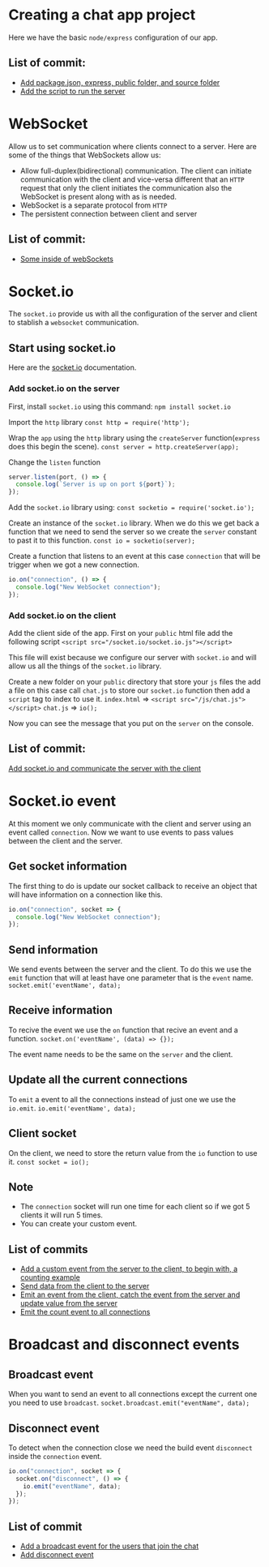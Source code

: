 # Creating a chat app project

Here we have the basic `node/express` configuration of our app.

## List of commit:

- [Add package.json, express, public folder, and source folder](https://github.com/oscarpolanco/socket-practice/pull/1/commits/399cf54fcd76ba54c37ba5da0952a16a97affd08)
- [Add the script to run the server](https://github.com/oscarpolanco/socket-practice/pull/1/commits/d2d38a40409b87dda39e63846fd8e3efa087e62d)

# WebSocket

Allow us to set communication where clients connect to a server. Here are some of the things that WebSockets allow us:

- Allow full-duplex(bidirectional) communication. The client can initiate communication with the client and vice-versa different that an `HTTP` request that only the client initiates the communication also the WebSocket is present along with as is needed.
- WebSocket is a separate protocol from `HTTP`
- The persistent connection between client and server

## List of commit:

- [Some inside of webSockets](https://github.com/oscarpolanco/socket-practice/pull/2/commits/da52ca7a880f9cd085ae27bd68c85cfd57021477)

# Socket.io

The `socket.io` provide us with all the configuration of the server and client to stablish a `websocket` communication.

## Start using socket.io

Here are the [socket.io](https://socket.io/) documentation.

### Add socket.io on the server

First, install `socket.io` using this command:
`npm install socket.io`

Import the `http` library
`const http = require('http');`

Wrap the `app` using the `http` library using the `createServer` function(`express` does this begin the scene).
`const server = http.createServer(app);`

Change the `listen` function

```js
server.listen(port, () => {
  console.log(`Server is up on port ${port}`);
});
```

Add the `socket.io` library using:
`const socketio = require('socket.io');`

Create an instance of the `socket.io` library. When we do this we get back a function that we need to send the server so we create the `server` constant to past it to this function.
`const io = socketio(server);`

Create a function that listens to an event at this case `connection` that will be trigger when we got a new connection.

```js
io.on("connection", () => {
  console.log("New WebSocket connection");
});
```

### Add socket.io on the client

Add the client side of the app. First on your `public` html file add the following script
`<script src="/socket.io/socket.io.js"></script>`

This file will exist because we configure our server with `socket.io` and will allow us all the things of the `socket.io` library.

Create a new folder on your `public` directory that store your `js` files the add a file on this case call `chat.js` to store our `socket.io` function then add a `script` tag to index to use it.
`index.html` => `<script src="/js/chat.js"></script>`
`chat.js` => `io();`

Now you can see the message that you put on the `server` on the console.

## List of commit:

[Add socket.io and communicate the server with the client](https://github.com/oscarpolanco/socket-practice/pull/3/commits/3770c4a1f232d03d3d630fa6eae9294a2a288d55)

# Socket.io event

At this moment we only communicate with the client and server using an event called `connection`. Now we want to use events to pass values between the client and the server.

## Get socket information

The first thing to do is update our socket callback to receive an object that will have information on a connection like this.

```js
io.on("connection", socket => {
  console.log("New WebSocket connection");
});
```

## Send information

We send events between the server and the client. To do this we use the `emit` function that will at least have one parameter that is the `event` name.
`socket.emit('eventName', data);`

## Receive information

To recive the event we use the `on` function that recive an event and a function.
`socket.on('eventName', (data) => {});`

The event name needs to be the same on the `server` and the client.

## Update all the current connections

To `emit` a event to all the connections instead of just one we use the `io.emit`.
`io.emit('eventName', data);`

## Client socket

On the client, we need to store the return value from the `io` function to use it.
`const socket = io();`

## Note

- The `connection` socket will run one time for each client so if we got 5 clients it will run 5 times.
- You can create your custom event.

## List of commits

- [Add a custom event from the server to the client, to begin with, a counting example](https://github.com/oscarpolanco/socket-practice/pull/4/commits/a0c47004f26b1b1dfbdcafe89036170a3b2d4671)
- [Send data from the client to the server](https://github.com/oscarpolanco/socket-practice/pull/4/commits/e866f56bb8573bffef5a87496dc0d612a26c1eb7)
- [Emit an event from the client, catch the event from the server and update value from the server](https://github.com/oscarpolanco/socket-practice/pull/4/commits/6c722ab1894122169a087bd7c7ffcd49c706f4c3)
- [Emit the count event to all connections](https://github.com/oscarpolanco/socket-practice/pull/4/commits/0d21d6bbba2eaad968f6136d345c5be4fb379b85)

# Broadcast and disconnect events

## Broadcast event

When you want to send an event to all connections except the current one you need to use `broadcast`.
`socket.broadcast.emit("eventName", data);`

## Disconnect event

To detect when the connection close we need the build event `disconnect` inside the `connection` event.

```js
io.on("connection", socket => {
  socket.on("disconnect", () => {
    io.emit("eventName", data);
  });
});
```

## List of commit

- [Add a broadcast event for the users that join the chat](https://github.com/oscarpolanco/socket-practice/pull/6/commits/0fb772b1c5f7967a4f32ec1540f4d147caba79a5)
- [Add disconnect event](https://github.com/oscarpolanco/socket-practice/pull/6/commits/34dffadf6f611222180856fee7122ef1d93cfd08)
